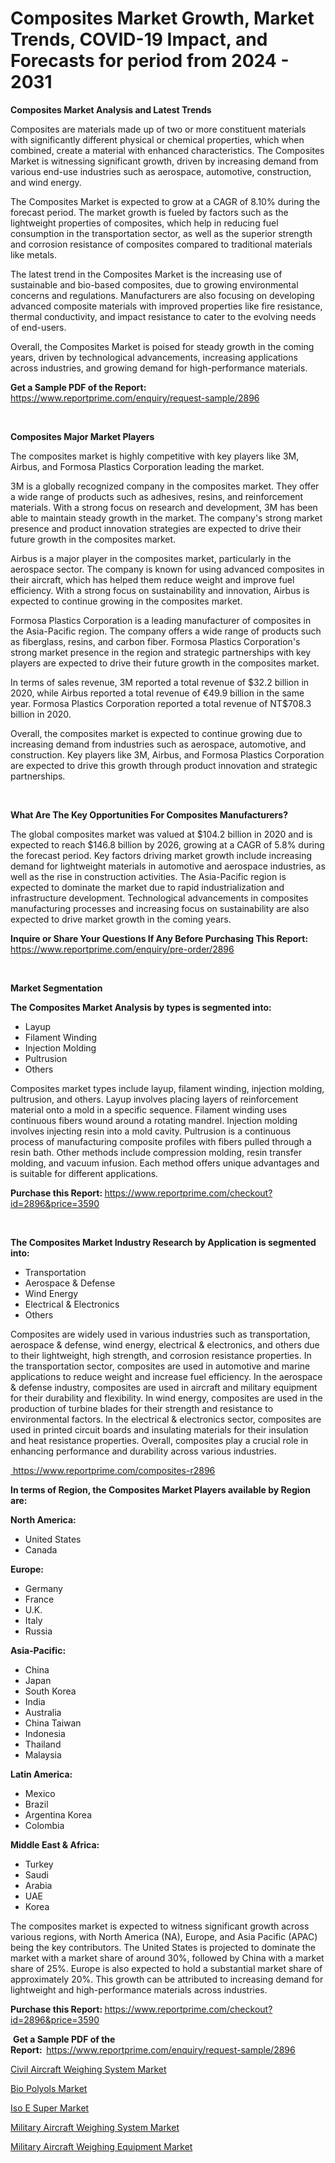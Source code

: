 <p><h1>Composites Market Growth, Market Trends, COVID-19 Impact, and Forecasts for period from 2024 - 2031</h1></p><p><strong>Composites Market Analysis and Latest Trends</strong></p>
<p><p>Composites are materials made up of two or more constituent materials with significantly different physical or chemical properties, which when combined, create a material with enhanced characteristics. The Composites Market is witnessing significant growth, driven by increasing demand from various end-use industries such as aerospace, automotive, construction, and wind energy.</p><p>The Composites Market is expected to grow at a CAGR of 8.10% during the forecast period. The market growth is fueled by factors such as the lightweight properties of composites, which help in reducing fuel consumption in the transportation sector, as well as the superior strength and corrosion resistance of composites compared to traditional materials like metals.</p><p>The latest trend in the Composites Market is the increasing use of sustainable and bio-based composites, due to growing environmental concerns and regulations. Manufacturers are also focusing on developing advanced composite materials with improved properties like fire resistance, thermal conductivity, and impact resistance to cater to the evolving needs of end-users.</p><p>Overall, the Composites Market is poised for steady growth in the coming years, driven by technological advancements, increasing applications across industries, and growing demand for high-performance materials.</p></p>
<p><strong>Get a Sample PDF of the Report:&nbsp;</strong> <a href="https://www.reportprime.com/enquiry/request-sample/2896">https://www.reportprime.com/enquiry/request-sample/2896</a></p>
<p>&nbsp;</p>
<p><strong>Composites Major Market Players</strong></p>
<p><p>The composites market is highly competitive with key players like 3M, Airbus, and Formosa Plastics Corporation leading the market. </p><p>3M is a globally recognized company in the composites market. They offer a wide range of products such as adhesives, resins, and reinforcement materials. With a strong focus on research and development, 3M has been able to maintain steady growth in the market. The company's strong market presence and product innovation strategies are expected to drive their future growth in the composites market.</p><p>Airbus is a major player in the composites market, particularly in the aerospace sector. The company is known for using advanced composites in their aircraft, which has helped them reduce weight and improve fuel efficiency. With a strong focus on sustainability and innovation, Airbus is expected to continue growing in the composites market.</p><p>Formosa Plastics Corporation is a leading manufacturer of composites in the Asia-Pacific region. The company offers a wide range of products such as fiberglass, resins, and carbon fiber. Formosa Plastics Corporation's strong market presence in the region and strategic partnerships with key players are expected to drive their future growth in the composites market.</p><p>In terms of sales revenue, 3M reported a total revenue of $32.2 billion in 2020, while Airbus reported a total revenue of €49.9 billion in the same year. Formosa Plastics Corporation reported a total revenue of NT$708.3 billion in 2020.</p><p>Overall, the composites market is expected to continue growing due to increasing demand from industries such as aerospace, automotive, and construction. Key players like 3M, Airbus, and Formosa Plastics Corporation are expected to drive this growth through product innovation and strategic partnerships.</p></p>
<p>&nbsp;</p>
<p><strong>What Are The Key Opportunities For Composites Manufacturers?</strong></p>
<p><p>The global composites market was valued at $104.2 billion in 2020 and is expected to reach $146.8 billion by 2026, growing at a CAGR of 5.8% during the forecast period. Key factors driving market growth include increasing demand for lightweight materials in automotive and aerospace industries, as well as the rise in construction activities. The Asia-Pacific region is expected to dominate the market due to rapid industrialization and infrastructure development. Technological advancements in composites manufacturing processes and increasing focus on sustainability are also expected to drive market growth in the coming years.</p></p>
<p><strong>Inquire or Share Your Questions If Any Before Purchasing This Report:</strong> <a href="https://www.reportprime.com/enquiry/pre-order/2896">https://www.reportprime.com/enquiry/pre-order/2896</a></p>
<p>&nbsp;</p>
<p><strong>Market Segmentation</strong></p>
<p><strong>The Composites Market Analysis by types is segmented into:</strong></p>
<p><ul><li>Layup</li><li>Filament Winding</li><li>Injection Molding</li><li>Pultrusion</li><li>Others</li></ul></p>
<p><p>Composites market types include layup, filament winding, injection molding, pultrusion, and others. Layup involves placing layers of reinforcement material onto a mold in a specific sequence. Filament winding uses continuous fibers wound around a rotating mandrel. Injection molding involves injecting resin into a mold cavity. Pultrusion is a continuous process of manufacturing composite profiles with fibers pulled through a resin bath. Other methods include compression molding, resin transfer molding, and vacuum infusion. Each method offers unique advantages and is suitable for different applications.</p></p>
<p><strong>Purchase this Report:&nbsp;</strong><a href="https://www.reportprime.com/checkout?id=2896&price=3590">https://www.reportprime.com/checkout?id=2896&price=3590</a></p>
<p>&nbsp;</p>
<p><strong>The Composites Market Industry Research by Application is segmented into:</strong></p>
<p><ul><li>Transportation</li><li>Aerospace & Defense</li><li>Wind Energy</li><li>Electrical & Electronics</li><li>Others</li></ul></p>
<p><p>Composites are widely used in various industries such as transportation, aerospace & defense, wind energy, electrical & electronics, and others due to their lightweight, high strength, and corrosion resistance properties. In the transportation sector, composites are used in automotive and marine applications to reduce weight and increase fuel efficiency. In the aerospace & defense industry, composites are used in aircraft and military equipment for their durability and flexibility. In wind energy, composites are used in the production of turbine blades for their strength and resistance to environmental factors. In the electrical & electronics sector, composites are used in printed circuit boards and insulating materials for their insulation and heat resistance properties. Overall, composites play a crucial role in enhancing performance and durability across various industries.</p></p>
<p><a href="https://www.reportprime.com/composites-r2896">&nbsp;https://www.reportprime.com/composites-r2896</a></p>
<p><strong>In terms of Region, the Composites Market Players available by Region are:</strong></p>
<p>
    <p> <strong> North America: </strong>
        <ul>
            <li>United States</li>
            <li>Canada</li>
        </ul>
        </p> 
    <p> <strong> Europe: </strong>
        <ul>
            <li>Germany</li>
            <li>France</li>
            <li>U.K.</li>
            <li>Italy</li>
            <li>Russia</li>
        </ul>
        </p> 
    <p> <strong> Asia-Pacific: </strong>
        <ul>
            <li>China</li>
            <li>Japan</li>
            <li>South Korea</li>
            <li>India</li>
            <li>Australia</li>
            <li>China Taiwan</li>
            <li>Indonesia</li>
            <li>Thailand</li>
            <li>Malaysia</li>
        </ul>
        </p> 
    <p> <strong> Latin America: </strong>
        <ul>
            <li>Mexico</li>
            <li>Brazil</li>
            <li>Argentina Korea</li>
            <li>Colombia</li>
        </ul>
        </p> 
    <p> <strong> Middle East & Africa: </strong>
        <ul>
            <li>Turkey</li>
            <li>Saudi</li>
            <li>Arabia</li>
            <li>UAE</li>
            <li>Korea</li>
        </ul>
    </p>
    </p>
<p><p>The composites market is expected to witness significant growth across various regions, with North America (NA), Europe, and Asia Pacific (APAC) being the key contributors. The United States is projected to dominate the market with a market share of around 30%, followed by China with a market share of 25%. Europe is also expected to hold a substantial market share of approximately 20%. This growth can be attributed to increasing demand for lightweight and high-performance materials across industries.</p></p>
<p><strong>Purchase this Report: </strong><a href="https://www.reportprime.com/checkout?id=2896&price=3590">https://www.reportprime.com/checkout?id=2896&price=3590</a></p>
<p>&nbsp;<strong>Get a Sample PDF of the Report:&nbsp;&nbsp;</strong><a href="https://www.reportprime.com/enquiry/request-sample/2896">https://www.reportprime.com/enquiry/request-sample/2896</a></p>
<p><strong></strong></p>
<p><p><a href="https://issuu.com/reportprime-2/docs/civil-aircraft-weighing-system-mark_bacc2ab9c30ab2">Civil Aircraft Weighing System Market</a></p><p><a href="https://github.com/Krish2023na/Market-Research-Report-List-6/blob/main/bio-polyols-market.md">Bio Polyols Market</a></p><p><a href="https://github.com/RickHolmes3/Market-Research-Report-List-6/blob/main/iso-e-super-market.md">Iso E Super Market</a></p><p><a href="https://issuu.com/reportprime-2/docs/military-aircraft-weighing-system-m_17af138e37681a">Military Aircraft Weighing System Market</a></p><p><a href="https://issuu.com/reportprime-2/docs/military-aircraft-weighing-equipmen_4af1832ed1f56f">Military Aircraft Weighing Equipment Market</a></p></p>